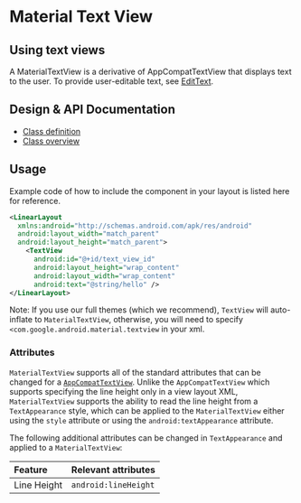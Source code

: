 <!--docs:
title: "Material Text View"
layout: detail
section: components
excerpt: "MaterialTextView displays text to the user."
iconId: text_view
path: /catalog/material-text-view/
-->

# Material Text View

## Using text views

A MaterialTextView is a derivative of AppCompatTextView that displays text to
the user. To provide user-editable text, see
[EditText](https://developer.android.com/reference/android/widget/EditText).

## Design & API Documentation

-   [Class definition](https://github.com/material-components/material-components-android/tree/master/lib/java/com/google/android/material/textview/MaterialTextView.java)
-   [Class overview](https://developer.android.com/reference/com/google/android/material/textview/MaterialTextView)

## Usage

Example code of how to include the component in your layout is listed here for
reference.

```xml
<LinearLayout
  xmlns:android="http://schemas.android.com/apk/res/android"
  android:layout_width="match_parent"
  android:layout_height="match_parent">
    <TextView
      android:id="@+id/text_view_id"
      android:layout_height="wrap_content"
      android:layout_width="wrap_content"
      android:text="@string/hello" />
</LinearLayout>
```

Note: If you use our full themes (which we recommend), `TextView` will
auto-inflate to `MaterialTextView`, otherwise, you will need to specify
`<com.google.android.material.textview` in your xml.

### Attributes

`MaterialTextView` supports all of the standard attributes that can be changed
for a
[`AppCompatTextView`](https://developer.android.com/reference/android/support/v7/widget/AppCompatTextView).
Unlike the `AppCompatTextView` which supports specifying the line height only in
a view layout XML, `MaterialTextView` supports the ability to read the line
height from a `TextAppearance` style, which can be applied to the
`MaterialTextView` either using the `style` attribute or using the
`android:textAppearance` attribute.

The following additional attributes can be changed in `TextAppearance` and
applied to a `MaterialTextView`:

Feature     | Relevant attributes
:---------- | :-------------------
Line Height | `android:lineHeight`
